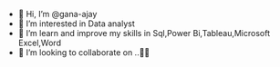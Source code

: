 - 👋 Hi, I’m @gana-ajay
- 👀 I’m interested in Data analyst 
- 🌱 I’m learn and improve my skills in Sql,Power Bi,Tableau,Microsoft Excel,Word
- 💞️ I’m looking to collaborate on ..🤗🤗
  

<!---
gana-ajay/gana-ajay is a ✨ special ✨ repository because its `README.md` (this file) appears on your GitHub profile.
You can click the Preview link to take a look at your changes.
--->
